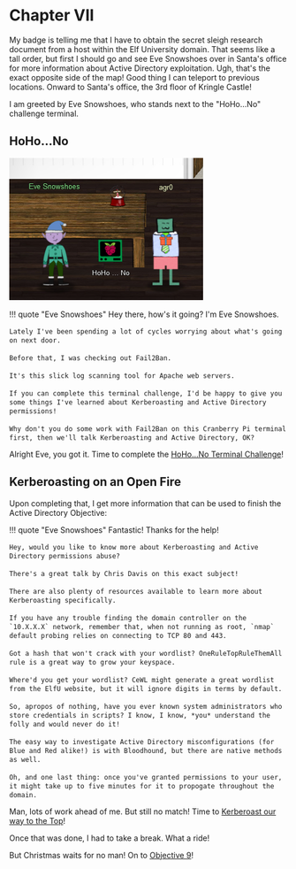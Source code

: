 # Chapter VII

My badge is telling me that I have to obtain the secret sleigh research document from a host within the Elf University domain. That seems like a tall order, but first I should go and see Eve Snowshoes over in Santa's office for more information about Active Directory exploitation. Ugh, that's the exact opposite side of the map! Good thing I can teleport to previous locations. Onward to Santa's office, the 3rd floor of Kringle Castle!

I am greeted by Eve Snowshoes, who stands next to the "HoHo...No" challenge terminal.

## HoHo...No

![Eve Snowshoes](../img/start/img26.png)

!!! quote "Eve Snowshoes"
    Hey there, how's it going? I'm Eve Snowshoes.

    Lately I've been spending a lot of cycles worrying about what's going on next door.

    Before that, I was checking out Fail2Ban.

    It's this slick log scanning tool for Apache web servers.

    If you can complete this terminal challenge, I'd be happy to give you some things I've learned about Kerberoasting and Active Directory permissions!

    Why don't you do some work with Fail2Ban on this Cranberry Pi terminal first, then we'll talk Kerberoasting and Active Directory, OK?

Alright Eve, you got it. Time to complete the [HoHo...No Terminal Challenge](../term_hhn.md)!

## Kerberoasting on an Open Fire

Upon completing that, I get more information that can be used to finish the Active Directory Objective:

!!! quote "Eve Snowshoes"
    Fantastic! Thanks for the help!

    Hey, would you like to know more about Kerberoasting and Active Directory permissions abuse?

    There's a great talk by Chris Davis on this exact subject!

    There are also plenty of resources available to learn more about Kerberoasting specifically.

    If you have any trouble finding the domain controller on the `10.X.X.X` network, remember that, when not running as root, `nmap` default probing relies on connecting to TCP 80 and 443.

    Got a hash that won't crack with your wordlist? OneRuleTopRuleThemAll rule is a great way to grow your keyspace.

    Where'd you get your wordlist? CeWL might generate a great wordlist from the ElfU website, but it will ignore digits in terms by default.

    So, apropos of nothing, have you ever known system administrators who store credentials in scripts? I know, I know, *you* understand the folly and would never do it!

    The easy way to investigate Active Directory misconfigurations (for Blue and Red alike!) is with Bloodhound, but there are native methods as well.

    Oh, and one last thing: once you've granted permissions to your user, it might take up to five minutes for it to propogate throughout the domain.

Man, lots of work ahead of me. But still no match! Time to [Kerberoast our way to the Top](../kerberoasting/obj8-1.md)!

Once that was done, I had to take a break. What a ride!

But Christmas waits for no man! On to [Objective 9](obj9.md)!